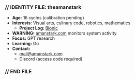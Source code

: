### // IDENTITY FILE: theamanstark

* **Age:** 18 cycles (calibration pending)
* **Interests:** Visual arts, culinary code, robotics, mathematics
    * **Project Log:** [Bionic](https://imstark.link/bionic)  
* **WARNING:** [amanstark.com](https://www.amanstark.com) monitors system activity. 
* **Focus:** GPT research
* **Learning:** Go
* **Contact:** 
    * mail@amanstark.com
    * Discord (access code required)

### // END FILE 
